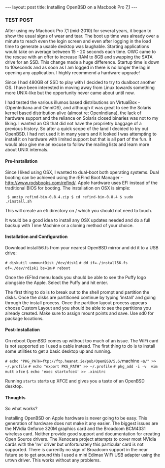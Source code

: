 --- layout: post title: Installing OpenBSD on a Macbook Pro 7,1 ---

### TEST POST ###

After using my Macbook Pro 7,1 (mid-2010) for several years, it began to show
the usual signs of wear and tear. The boot up time was already over a minute to
reach even the login screen and even after logging in the load time to generate
a usable desktop was laughable. Starting applications would take on average
between 15 - 20 seconds each time.  OWC came to the rescue with an offer to
increase RAM to 8GB and swapping the SATA drive for an SSD.  This change made a
huge difference. Startup time is down to 10seconds and as soon as I am logged in
there is no longer the lag in opening any application. I highly recommend a
hardware upgrade!

Since I had 480GB of SSD to play with I decided to try to dualboot another OS. I
have been interested in moving away from Linux towards something more UNIX-like
but the opportunity never came about until now.

I had tested the various illumos based distributions on VirtualBox -(OpenIndiana
and OmniOS), and although it was great to see the Solaris kernel based
distribution alive (almost re: OpenIndiana), the lack of hardware support and
the reliance on Solaris closed binaries was not to my liking. I wanted an OS
that did not have the proprietry baggage of a previous history. So after a quick
scope of the land I decided to try out OpenBSD. I had not used it in many years
and it looked I was attempting to install it on hardware with limited support
but that is all part of the fun. It would also give me an excuse to follow the
mailing lists and learn more about UNIX internals.

#### Pre-Installation

Since I liked using OSX, I wanted to dual-boot both operating systems. Dual
booting can be achieved using the rEFInd Boot Manager -
http://www.rodsbooks.com/refind/. Apple hardware uses EFI instead of the
traditional BIOS for booting. The installation on OSX is simple:

` $ unzip refind-bin-0.8.4.zip $ cd refind-bin-0.8.4 $ sudo ./install.sh`

This will create an efi directory on  / which you should not need to touch. 

It would be a good idea to install any OSX updates needed and do a full backup
with Time Machine or a cloning method of your choice. 

#### Installation and Configuration

Download install56.fs from your nearest OpenBSD mirror and dd it to a USB drive:

`# diskutil unmountDisk /dev/disk1` `# dd if=./install56.fs of=./dev/rdisk1
bs=1m` `# reboot`

Once the rEFInd menu loads you should be able to see the Puffy logo alongside
the Apple. Select the Puffy and hit enter. 

The first thing to do is to break out to the shell prompt and partition the
disks. Once the disks are partitioned continue by typing 'install' and going
through the install process. Once the partition layout process appears choose
Custom Layout and you should be able to see the partitions you already created.
Make sure to assign mount points and save. Use sd0 for package locations.
 
#### Post-Installation

On reboot OpenBSD comes up without too much of an issue. The WiFi card is not
supported so I used a cable instead. The first thing to do is to install some
utilities to get a basic desktop up and running.

`# echo "PKG_PATH=ftp://ftp.heanet.ie/pub/OpenBSD/5.6/`machine -a`/" >>
~/.profile` `# echo "export PKG_PATH" >> ~/.profile` `# pkg_add -i -v  vim mutt
xfce` `$ echo 'exec startxfce4' >> .xinitrc`

Running `startx` starts up XFCE and gives you a taste of an OpenBSD desktop.

#### Thoughts

So what works?

Installing OpenBSD on Apple hardware is never going to be easy. This generation
of hardware does not make it any easier. The biggest issues are the NVidia
Geforce 320M graphics card and the Broadcom BCM4331 wireless card. Neither
provide good support and documentation for creating Open Source drivers. The
Xenocara project attempts to cover most NVidia cards with the 'nv' driver but
unfortunately this particular card is not supported. There is currently no sign
of Broadcom support in the near future so to get around this I used a mini
Edimax WiFi USB adapter using the urtwn driver. This works without any problems.
